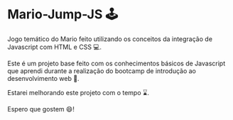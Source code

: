 # Mario-Jump-JS :joystick:
Jogo temático do Mario feito utilizando os conceitos da integração de Javascript com HTML e CSS :computer:.

Este é um projeto base feito com os conhecimentos básicos de Javascript que aprendi durante a realização do bootcamp de introdução ao desenvolvimento web :thinking:.

Estarei melhorando este projeto com o tempo :hourglass:.

Espero que gostem :smile:!
